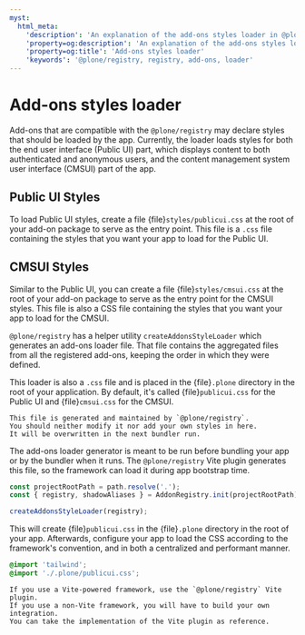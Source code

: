 ```yaml
---
myst:
  html_meta:
    'description': 'An explanation of the add-ons styles loader in @plone/registry'
    'property=og:description': 'An explanation of the add-ons styles loader in @plone/registry'
    'property=og:title': 'Add-ons styles loader'
    'keywords': '@plone/registry, registry, add-ons, loader'
---
```


# Add-ons styles loader

Add-ons that are compatible with the `@plone/registry` may declare styles that should be loaded by the app.
Currently, the loader loads styles for both the end user interface (Public UI) part, which displays content to both authenticated and anonymous users, and the content management system user interface (CMSUI) part of the app.

## Public UI Styles

To load Public UI styles, create a file {file}`styles/publicui.css` at the root of your add-on package to serve as the entry point.
This file is a `.css` file containing the styles that you want your app to load for the Public UI.

## CMSUI Styles

Similar to the Public UI, you can create a file {file}`styles/cmsui.css` at the root of your add-on package to serve as the entry point for the CMSUI styles.
This file is also a CSS file containing the styles that you want your app to load for the CMSUI.

`@plone/registry` has a helper utility `createAddonsStyleLoader` which generates an add-ons loader file.
That file contains the aggregated files from all the registered add-ons, keeping the order in which they were defined.

This loader is also a `.css` file and is placed in the {file}`.plone` directory in the root of your application.
By default, it's called {file}`publicui.css` for the Public UI and {file}`cmsui.css` for the CMSUI.

```{important}
This file is generated and maintained by `@plone/registry`.
You should neither modify it nor add your own styles in here.
It will be overwritten in the next bundler run.
```

The add-ons loader generator is meant to be run before bundling your app or by the bundler when it runs.
The `@plone/registry` Vite plugin generates this file, so the framework can load it during app bootstrap time.

```js
const projectRootPath = path.resolve('.');
const { registry, shadowAliases } = AddonRegistry.init(projectRootPath);

createAddonsStyleLoader(registry);
```

This will create {file}`publicui.css` in the {file}`.plone` directory in the root of your app.
Afterwards, configure your app to load the CSS according to the framework's convention, and in both a centralized and performant manner.

```css
@import 'tailwind';
@import './.plone/publicui.css';
```

```{note}
If you use a Vite-powered framework, use the `@plone/registry` Vite plugin.
If you use a non-Vite framework, you will have to build your own integration.
You can take the implementation of the Vite plugin as reference.
```
